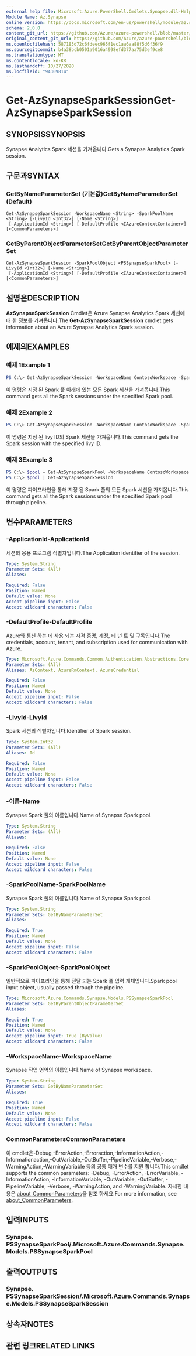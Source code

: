 ```yaml
---
external help file: Microsoft.Azure.PowerShell.Cmdlets.Synapse.dll-Help.xml
Module Name: Az.Synapse
online version: https://docs.microsoft.com/en-us/powershell/module/az.synapse/get-azsynapsesparksession
schema: 2.0.0
content_git_url: https://github.com/Azure/azure-powershell/blob/master/src/Synapse/Synapse/help/Get-AzSynapseSparkSession.md
original_content_git_url: https://github.com/Azure/azure-powershell/blob/master/src/Synapse/Synapse/help/Get-AzSynapseSparkSession.md
ms.openlocfilehash: 587183d72c6fdeec965f1ec1aa6aa88f5d6f36f9
ms.sourcegitcommit: b4a38bcb0501a9016a4998efd377aa75d3ef9ce8
ms.translationtype: MT
ms.contentlocale: ko-KR
ms.lasthandoff: 10/27/2020
ms.locfileid: "94309814"
---
```

# <span data-ttu-id="7c6f2-101">Get-AzSynapseSparkSession</span><span class="sxs-lookup"><span data-stu-id="7c6f2-101">Get-AzSynapseSparkSession</span></span>

## <span data-ttu-id="7c6f2-102">SYNOPSIS</span><span class="sxs-lookup"><span data-stu-id="7c6f2-102">SYNOPSIS</span></span>
<span data-ttu-id="7c6f2-103">Synapse Analytics Spark 세션을 가져옵니다.</span><span class="sxs-lookup"><span data-stu-id="7c6f2-103">Gets a Synapse Analytics Spark session.</span></span>

## <span data-ttu-id="7c6f2-104">구문과</span><span class="sxs-lookup"><span data-stu-id="7c6f2-104">SYNTAX</span></span>

### <span data-ttu-id="7c6f2-105">GetByNameParameterSet (기본값)</span><span class="sxs-lookup"><span data-stu-id="7c6f2-105">GetByNameParameterSet (Default)</span></span>
```
Get-AzSynapseSparkSession -WorkspaceName <String> -SparkPoolName <String> [-LivyId <Int32>] [-Name <String>]
 [-ApplicationId <String>] [-DefaultProfile <IAzureContextContainer>] [<CommonParameters>]
```

### <span data-ttu-id="7c6f2-106">GetByParentObjectParameterSet</span><span class="sxs-lookup"><span data-stu-id="7c6f2-106">GetByParentObjectParameterSet</span></span>
```
Get-AzSynapseSparkSession -SparkPoolObject <PSSynapseSparkPool> [-LivyId <Int32>] [-Name <String>]
 [-ApplicationId <String>] [-DefaultProfile <IAzureContextContainer>] [<CommonParameters>]
```

## <span data-ttu-id="7c6f2-107">설명은</span><span class="sxs-lookup"><span data-stu-id="7c6f2-107">DESCRIPTION</span></span>
<span data-ttu-id="7c6f2-108">**AzSynapseSparkSession** Cmdlet은 Azure Synapse Analytics Spark 세션에 대 한 정보를 가져옵니다.</span><span class="sxs-lookup"><span data-stu-id="7c6f2-108">The **Get-AzSynapseSparkSession** cmdlet gets information about an Azure Synapse Analytics Spark session.</span></span>

## <span data-ttu-id="7c6f2-109">예제의</span><span class="sxs-lookup"><span data-stu-id="7c6f2-109">EXAMPLES</span></span>

### <span data-ttu-id="7c6f2-110">예제 1</span><span class="sxs-lookup"><span data-stu-id="7c6f2-110">Example 1</span></span>
```powershell
PS C:\> Get-AzSynapseSparkSession -WorkspaceName ContosoWorkspace -SparkPoolName ContosoSparkPool
```

<span data-ttu-id="7c6f2-111">이 명령은 지정 된 Spark 풀 아래에 있는 모든 Spark 세션을 가져옵니다.</span><span class="sxs-lookup"><span data-stu-id="7c6f2-111">This command gets all the Spark sessions under the specified Spark pool.</span></span>

### <span data-ttu-id="7c6f2-112">예제 2</span><span class="sxs-lookup"><span data-stu-id="7c6f2-112">Example 2</span></span>
```powershell
PS C:\> Get-AzSynapseSparkSession -WorkspaceName ContosoWorkspace -SparkPoolName ContosoSparkPool -LivyId 1
```

<span data-ttu-id="7c6f2-113">이 명령은 지정 된 livy ID의 Spark 세션을 가져옵니다.</span><span class="sxs-lookup"><span data-stu-id="7c6f2-113">This command gets the Spark session with the specified livy ID.</span></span>

### <span data-ttu-id="7c6f2-114">예제 3</span><span class="sxs-lookup"><span data-stu-id="7c6f2-114">Example 3</span></span>
```powershell
PS C:\> $pool = Get-AzSynapseSparkPool -WorkspaceName ContosoWorkspace -Name ContosoSparkPool
PS C:\> $pool | Get-AzSynapseSparkSession
```

<span data-ttu-id="7c6f2-115">이 명령은 파이프라인을 통해 지정 된 Spark 풀의 모든 Spark 세션을 가져옵니다.</span><span class="sxs-lookup"><span data-stu-id="7c6f2-115">This command gets all the Spark sessions under the specified Spark pool through pipeline.</span></span>

## <span data-ttu-id="7c6f2-116">변수</span><span class="sxs-lookup"><span data-stu-id="7c6f2-116">PARAMETERS</span></span>

### <span data-ttu-id="7c6f2-117">-ApplicationId</span><span class="sxs-lookup"><span data-stu-id="7c6f2-117">-ApplicationId</span></span>
<span data-ttu-id="7c6f2-118">세션의 응용 프로그램 식별자입니다.</span><span class="sxs-lookup"><span data-stu-id="7c6f2-118">The Application identifier of the session.</span></span>

```yaml
Type: System.String
Parameter Sets: (All)
Aliases:

Required: False
Position: Named
Default value: None
Accept pipeline input: False
Accept wildcard characters: False
```

### <span data-ttu-id="7c6f2-119">-DefaultProfile</span><span class="sxs-lookup"><span data-stu-id="7c6f2-119">-DefaultProfile</span></span>
<span data-ttu-id="7c6f2-120">Azure와 통신 하는 데 사용 되는 자격 증명, 계정, 테 넌 트 및 구독입니다.</span><span class="sxs-lookup"><span data-stu-id="7c6f2-120">The credentials, account, tenant, and subscription used for communication with Azure.</span></span>

```yaml
Type: Microsoft.Azure.Commands.Common.Authentication.Abstractions.Core.IAzureContextContainer
Parameter Sets: (All)
Aliases: AzContext, AzureRmContext, AzureCredential

Required: False
Position: Named
Default value: None
Accept pipeline input: False
Accept wildcard characters: False
```

### <span data-ttu-id="7c6f2-121">-LivyId</span><span class="sxs-lookup"><span data-stu-id="7c6f2-121">-LivyId</span></span>
<span data-ttu-id="7c6f2-122">Spark 세션의 식별자입니다.</span><span class="sxs-lookup"><span data-stu-id="7c6f2-122">Identifier of Spark session.</span></span>

```yaml
Type: System.Int32
Parameter Sets: (All)
Aliases: Id

Required: False
Position: Named
Default value: None
Accept pipeline input: False
Accept wildcard characters: False
```

### <span data-ttu-id="7c6f2-123">-이름</span><span class="sxs-lookup"><span data-stu-id="7c6f2-123">-Name</span></span>
<span data-ttu-id="7c6f2-124">Synapse Spark 풀의 이름입니다.</span><span class="sxs-lookup"><span data-stu-id="7c6f2-124">Name of Synapse Spark pool.</span></span>

```yaml
Type: System.String
Parameter Sets: (All)
Aliases:

Required: False
Position: Named
Default value: None
Accept pipeline input: False
Accept wildcard characters: False
```

### <span data-ttu-id="7c6f2-125">-SparkPoolName</span><span class="sxs-lookup"><span data-stu-id="7c6f2-125">-SparkPoolName</span></span>
<span data-ttu-id="7c6f2-126">Synapse Spark 풀의 이름입니다.</span><span class="sxs-lookup"><span data-stu-id="7c6f2-126">Name of Synapse Spark pool.</span></span>

```yaml
Type: System.String
Parameter Sets: GetByNameParameterSet
Aliases:

Required: True
Position: Named
Default value: None
Accept pipeline input: False
Accept wildcard characters: False
```

### <span data-ttu-id="7c6f2-127">-SparkPoolObject</span><span class="sxs-lookup"><span data-stu-id="7c6f2-127">-SparkPoolObject</span></span>
<span data-ttu-id="7c6f2-128">일반적으로 파이프라인을 통해 전달 되는 Spark 풀 입력 개체입니다.</span><span class="sxs-lookup"><span data-stu-id="7c6f2-128">Spark pool input object, usually passed through the pipeline.</span></span>

```yaml
Type: Microsoft.Azure.Commands.Synapse.Models.PSSynapseSparkPool
Parameter Sets: GetByParentObjectParameterSet
Aliases:

Required: True
Position: Named
Default value: None
Accept pipeline input: True (ByValue)
Accept wildcard characters: False
```

### <span data-ttu-id="7c6f2-129">-WorkspaceName</span><span class="sxs-lookup"><span data-stu-id="7c6f2-129">-WorkspaceName</span></span>
<span data-ttu-id="7c6f2-130">Synapse 작업 영역의 이름입니다.</span><span class="sxs-lookup"><span data-stu-id="7c6f2-130">Name of Synapse workspace.</span></span>

```yaml
Type: System.String
Parameter Sets: GetByNameParameterSet
Aliases:

Required: True
Position: Named
Default value: None
Accept pipeline input: False
Accept wildcard characters: False
```

### <span data-ttu-id="7c6f2-131">CommonParameters</span><span class="sxs-lookup"><span data-stu-id="7c6f2-131">CommonParameters</span></span>
<span data-ttu-id="7c6f2-132">이 cmdlet은-Debug,-ErrorAction,-Erroraction,-InformationAction,-Informationaction,-OutVariable,-OutBuffer,-PipelineVariable,-Verbose,-WarningAction,-WarningVariable 등의 공통 매개 변수를 지원 합니다.</span><span class="sxs-lookup"><span data-stu-id="7c6f2-132">This cmdlet supports the common parameters: -Debug, -ErrorAction, -ErrorVariable, -InformationAction, -InformationVariable, -OutVariable, -OutBuffer, -PipelineVariable, -Verbose, -WarningAction, and -WarningVariable.</span></span> <span data-ttu-id="7c6f2-133">자세한 내용은 [about_CommonParameters](http://go.microsoft.com/fwlink/?LinkID=113216)을 참조 하세요.</span><span class="sxs-lookup"><span data-stu-id="7c6f2-133">For more information, see [about_CommonParameters](http://go.microsoft.com/fwlink/?LinkID=113216).</span></span>

## <span data-ttu-id="7c6f2-134">입력</span><span class="sxs-lookup"><span data-stu-id="7c6f2-134">INPUTS</span></span>

### <span data-ttu-id="7c6f2-135">Synapse. PSSynapseSparkPool/.</span><span class="sxs-lookup"><span data-stu-id="7c6f2-135">Microsoft.Azure.Commands.Synapse.Models.PSSynapseSparkPool</span></span>

## <span data-ttu-id="7c6f2-136">출력</span><span class="sxs-lookup"><span data-stu-id="7c6f2-136">OUTPUTS</span></span>

### <span data-ttu-id="7c6f2-137">Synapse. PSSynapseSparkSession/.</span><span class="sxs-lookup"><span data-stu-id="7c6f2-137">Microsoft.Azure.Commands.Synapse.Models.PSSynapseSparkSession</span></span>

## <span data-ttu-id="7c6f2-138">상속자</span><span class="sxs-lookup"><span data-stu-id="7c6f2-138">NOTES</span></span>

## <span data-ttu-id="7c6f2-139">관련 링크</span><span class="sxs-lookup"><span data-stu-id="7c6f2-139">RELATED LINKS</span></span>
